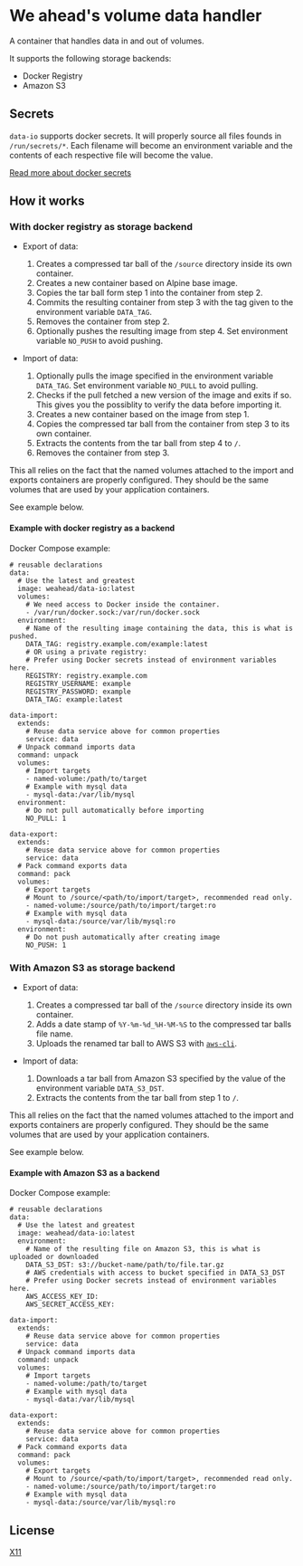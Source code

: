 # We ahead's volume data handler

A container that handles data in and out of volumes.

It supports the following storage backends:

- Docker Registry
- Amazon S3

## Secrets

`data-io` supports docker secrets. It will properly source all files founds in `/run/secrets/*`. Each filename will become an environment variable and the contents of each respective file will become the value.

[Read more about docker secrets](https://docs.docker.com/engine/swarm/secrets/)


## How it works

### With docker registry as storage backend

- Export of data:
  1. Creates a compressed tar ball of the `/source` directory inside its own container.
  2. Creates a new container based on Alpine base image.
  3. Copies the tar ball form step 1 into the container from step 2.
  4. Commits the resulting container from step 3 with the tag given to the environment variable `DATA_TAG`.
  5. Removes the container from step 2.
  6. Optionally pushes the resulting image from step 4. Set environment variable `NO_PUSH` to avoid pushing.

- Import of data:
  1. Optionally pulls the image specified in the environment variable `DATA_TAG`. Set environment variable `NO_PULL` to avoid pulling.
  2. Checks if the pull fetched a new version of the image and exits if so. This gives you the possiblity to verify the data before importing it.
  3. Creates a new container based on the image from step 1.
  4. Copies the compressed tar ball from the container from step 3 to its own container.
  5. Extracts the contents from the tar ball from step 4 to `/`.
  6. Removes the container from step 3.

This all relies on the fact that the named volumes attached to the import and exports containers are properly configured.
They should be the same volumes that are used by your application containers.

See example below.

#### Example with docker registry as a backend

Docker Compose example:

```
# reusable declarations
data:
  # Use the latest and greatest
  image: weahead/data-io:latest
  volumes:
    # We need access to Docker inside the container.
    - /var/run/docker.sock:/var/run/docker.sock
  environment:
    # Name of the resulting image containing the data, this is what is pushed.
    DATA_TAG: registry.example.com/example:latest
    # OR using a private registry:
    # Prefer using Docker secrets instead of environment variables here.
    REGISTRY: registry.example.com
    REGISTRY_USERNAME: example
    REGISTRY_PASSWORD: example 
    DATA_TAG: example:latest

data-import:
  extends:
    # Reuse data service above for common properties
    service: data
  # Unpack command imports data
  command: unpack
  volumes:
    # Import targets
    - named-volume:/path/to/target
    # Example with mysql data
    - mysql-data:/var/lib/mysql
  environment:
    # Do not pull automatically before importing
    NO_PULL: 1

data-export:
  extends:
    # Reuse data service above for common properties
    service: data
  # Pack command exports data
  command: pack
  volumes:
    # Export targets
    # Mount to /source/<path/to/import/target>, recommended read only.
    - named-volume:/source/path/to/import/target:ro
    # Example with mysql data
    - mysql-data:/source/var/lib/mysql:ro
  environment:
    # Do not push automatically after creating image
    NO_PUSH: 1
```


### With Amazon S3 as storage backend

- Export of data:
  1. Creates a compressed tar ball of the `/source` directory inside its own container.
  2. Adds a date stamp of `%Y-%m-%d_%H-%M-%S` to the compressed tar balls file name.
  3. Uploads the renamed tar ball to AWS S3 with [`aws-cli`](https://github.com/aws/aws-cli).

- Import of data:
  1. Downloads a tar ball from Amazon S3 specified by the value of the environment variable `DATA_S3_DST`.
  2. Extracts the contents from the tar ball from step 1 to `/`.

This all relies on the fact that the named volumes attached to the import and exports containers are properly configured.
They should be the same volumes that are used by your application containers.

See example below.

#### Example with Amazon S3 as a backend

Docker Compose example:

```
# reusable declarations
data:
  # Use the latest and greatest
  image: weahead/data-io:latest
  environment:
    # Name of the resulting file on Amazon S3, this is what is uploaded or downloaded
    DATA_S3_DST: s3://bucket-name/path/to/file.tar.gz
    # AWS credentials with access to bucket specified in DATA_S3_DST
    # Prefer using Docker secrets instead of environment variables here.
    AWS_ACCESS_KEY_ID:
    AWS_SECRET_ACCESS_KEY:

data-import:
  extends:
    # Reuse data service above for common properties
    service: data
  # Unpack command imports data
  command: unpack
  volumes:
    # Import targets
    - named-volume:/path/to/target
    # Example with mysql data
    - mysql-data:/var/lib/mysql

data-export:
  extends:
    # Reuse data service above for common properties
    service: data
  # Pack command exports data
  command: pack
  volumes:
    # Export targets
    # Mount to /source/<path/to/import/target>, recommended read only.
    - named-volume:/source/path/to/import/target:ro
    # Example with mysql data
    - mysql-data:/source/var/lib/mysql:ro
```


## License

[X11](LICENSE)
